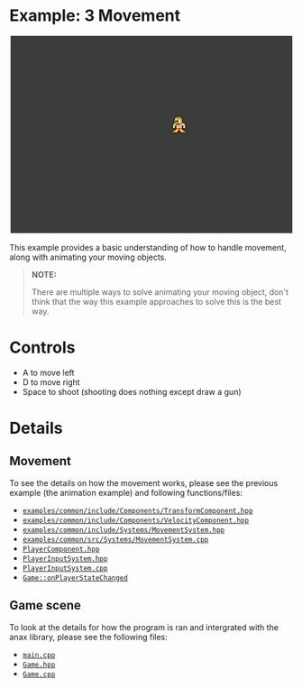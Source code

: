 # Example: 3 Movement

<p align="center">
<img src="movement.gif" alt="Movement">
</div>

This example provides a basic understanding of how to handle movement, along with animating your moving objects.

> **NOTE:**
> 
> There are multiple ways to solve animating your moving object, don't think that the way this example approaches to solve this is the best way.

# Controls

- A to move left
- D to move right
- Space to shoot (shooting does nothing except draw a gun)

# Details

## Movement

To see the details on how the movement works, please see the previous example (the animation example) and following functions/files:

- [`examples/common/include/Components/TransformComponent.hpp`](../common/include/Components/TransformComponent.hpp)
- [`examples/common/include/Components/VelocityComponent.hpp`](../common/include/Components/VelocityComponent.hpp)
- [`examples/common/include/Systems/MovementSystem.hpp`](../common/include/Systems/MovementSystem.hpp)
- [`examples/common/src/Systems/MovementSystem.cpp`](../common/src/Systems/MovementSystem.cpp)
- [`PlayerComponent.hpp`](PlayerComponent.hpp)
- [`PlayerInputSystem.hpp`](PlayerInputSystem.hpp)
- [`PlayerInputSystem.cpp`](PlayerInputSystem.cpp)
- [`Game::onPlayerStateChanged`](Game.cpp#L126)

## Game scene

To look at the details for how the program is ran and intergrated with the anax library, please see the following files:

- [`main.cpp`](main.cpp)
- [`Game.hpp`](Game.hpp)
- [`Game.cpp`](Game.cpp)